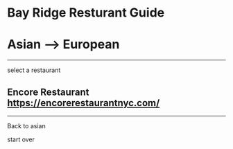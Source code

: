 # Bay Ridge Resturant Guide
# Asian --> European
---
select a restaurant
## Encore Restaurant https://encorerestaurantnyc.com/
---
Back to asian

start over